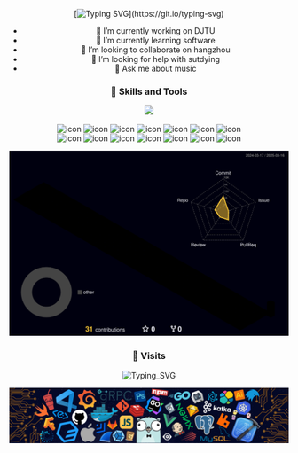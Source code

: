 <div  align="center">
 
  [![Typing SVG](https://readme-typing-svg.demolab.com?font=Robot&size=30&pause=1000&color=0C5830F3&center=true&width=435&lines=Welcome+!;Here+is+Alex(He+Ziqiang);Nice+to+see+you+!)](https://git.io/typing-svg)
  

- 🔭 I’m currently working on DJTU
- 🌱 I’m currently learning software
- 👯 I’m looking to collaborate on hangzhou
- 🤔 I’m looking for help with sutdying
- 💬 Ask me about music

### :hammer:  Skills and Tools
<p align="center">
  <a href="https://skillicons.dev">
    <img src="https://skillicons.dev/icons?i=apple,ps,c,cpp,github,gmail,instagram,linux,md,idea" />
  </a>
</p>

  <div  align="center";style="display: flex; align-items: flex-start;">
    <img src="https://techstack-generator.vercel.app/js-icon.svg" alt="icon" width="64" height="64" />
    <img src="https://techstack-generator.vercel.app/cpp-icon.svg" alt="icon" width="64" height="64" />
    <img src="https://techstack-generator.vercel.app/react-icon.svg" alt="icon" width="64" height="64" />
    <img src="https://techstack-generator.vercel.app/redux-icon.svg" alt="icon" width="64" height="64" />
    <img src="https://techstack-generator.vercel.app/webpack-icon.svg" alt="icon" width="64" height="64" />
    <img src="https://techstack-generator.vercel.app/eslint-icon.svg" alt="icon" width="64" height="64" />
    <img src="https://techstack-generator.vercel.app/python-icon.svg" alt="icon" width="64" height="64" />
    </div>
    
  <div align="center";style="display: flex; align-items: flex-start;">
    <img src="https://techstack-generator.vercel.app/django-icon.svg" alt="icon" width="64" height="64" />
    <img src="https://techstack-generator.vercel.app/github-icon.svg" alt="icon" width="64" height="64" />
    <img src="https://techstack-generator.vercel.app/kubernetes-icon.svg" alt="icon" width="64" height="64" />
    <img src="https://techstack-generator.vercel.app/docker-icon.svg" alt="icon" width="64" height="64" />
    <img src="https://techstack-generator.vercel.app/nginx-icon.svg" alt="icon" width="64" height="64" />
    <img src="https://techstack-generator.vercel.app/mysql-icon.svg" alt="icon" width="64" height="64" />
    <img src="https://techstack-generator.vercel.app/java-icon.svg" alt="icon" width="64" height="64" />
    </div>

![](./profile-3d-contrib/profile-night-rainbow.svg)

### :eyes:  Visits


 ![Typing_SVG](https://api.moedog.org/count/@he-zi-qiang.readme)


  <img src="https://github.com/he-zi-qiang/he-zi-qiang/blob/main/icon.png" /></div>

